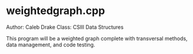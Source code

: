 # weightedgraph.cpp
Author: Caleb Drake
Class: CSIII Data Structures

This program will be a weighted graph complete with transversal methods, data management, and code testing.